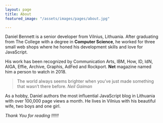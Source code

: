 ```yaml
---
layout: page
title: About
featured_image: "/assets/images/pages/about.jpg"

---
```

Daniel Bennett is a senior developer from Vilnius, Lithuania. After graduating from The College with a degree in **Computer Science**, he worked for three small web shops where he honed his development skills and love for JavaScript.

His work has been recognized by Communication Arts, IBM, How, ID, IdN, AIGA, Effie, Archive, Graphis, AdFed and Rockport. **Net** magazine named him a person to watch in 2018.

> The world always seems brighter when you’ve just made something that wasn’t there before. <cite>Neil Gaiman</cite>

As a hobby, Daniel authors the most influential JavaScript blog in Lithuania with over 100,000 page views a month. He lives in Vilnius with his beautiful wife, two boys and one girl.

_Thank You for reading !!!!!!_